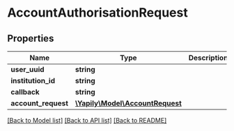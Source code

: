 # AccountAuthorisationRequest

## Properties
Name | Type | Description | Notes
------------ | ------------- | ------------- | -------------
**user_uuid** | **string** |  | 
**institution_id** | **string** |  | 
**callback** | **string** |  | 
**account_request** | [**\Yapily\Model\AccountRequest**](AccountRequest.md) |  | [optional] 

[[Back to Model list]](../README.md#documentation-for-models) [[Back to API list]](../README.md#documentation-for-api-endpoints) [[Back to README]](../README.md)


